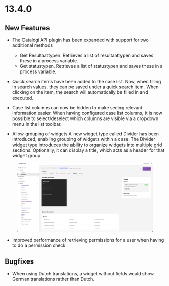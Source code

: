 # 13.4.0

## New Features

* The Catalogi API plugin has been expanded with support for two additional methods
  * Get Resultaattypen. Retrieves a list of resultaattypen and saves these in a process variable.
  * Get statustypen. Retrieves a list of statustypen and saves these in a process variable.

* Quick search items have been added to the case list. Now, when filling in search values, they can be saved under a quick search item. When clicking on the item, the search will automatically be filled in and executed.

* Case list columns can now be hidden to make seeing relevant information easier. When having configured case list columns, it is now possible to select/deselect which columns are visible via a dropdown menu in the list toolbar.

* Allow grouping of widgets
A new widget type called Divider has been introduced, enabling grouping of widgets within a case.
The Divider widget type introduces the ability to organize widgets into multiple grid sections.
Optionally, it can display a title, which acts as a header for that widget group.

<figure><img src="../../../.gitbook/assets/widget-divider.png" alt=""><figcaption></figcaption></figure>

* Improved performance of retrieving permissions for a user when having to do a permission check.

## Bugfixes

* When using Dutch translations, a widget without fields would show German translations rather than Dutch.
